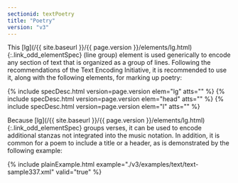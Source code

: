 ```yaml
---
sectionid: textPoetry
title: "Poetry"
version: "v3"
---
```




This [lg](/{{ site.baseurl }}/{{ page.version }}/elements/lg.html){:.link_odd_elementSpec} (line group) element is used generically to encode any section
of text that is organized as a group of lines. Following the recommendations of the
Text
Encoding Initiative, it is recommended to use it, along with the following elements,
for
marking up poetry:



{% include specDesc.html version=page.version elem="lg" atts="" %}
{% include specDesc.html version=page.version elem="head" atts="" %}
{% include specDesc.html version=page.version elem="l" atts="" %}



Because [lg](/{{ site.baseurl }}/{{ page.version }}/elements/lg.html){:.link_odd_elementSpec} groups verses, it can be used to encode additional stanzas
not integrated into the music notation. In addition, it is common for a poem to include
a
title or a header, as is demonstrated by the following example:


{% include plainExample.html example="./v3/examples/text/text-sample337.xml" valid="true" %}


